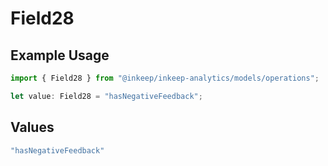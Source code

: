 # Field28

## Example Usage

```typescript
import { Field28 } from "@inkeep/inkeep-analytics/models/operations";

let value: Field28 = "hasNegativeFeedback";
```

## Values

```typescript
"hasNegativeFeedback"
```